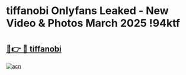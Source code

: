 # tiffanobi Onlyfans Leaked - New Video & Photos March 2025 !94ktf

# <h2><a href="https://6y83eo.iuczelnia.edu.pl?title=tiffanobi&ref=94ktf">🔗👉 🔴 tiffanobi</a></h2>

[![acn](https://github.com/user-attachments/assets/0f9c940e-d8b0-45ae-aac7-cd30a18b3e1c)](https://6y83eo.iuczelnia.edu.pl?title=tiffanobi&ref=94ktf)

